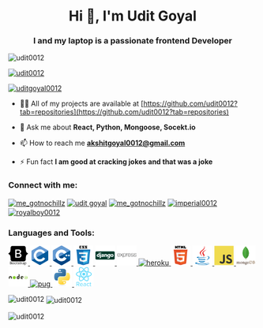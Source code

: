 <h1 align="center">Hi 👋, I'm Udit Goyal</h1>
<h3 align="center">I and my laptop is a passionate frontend Developer</h3>

<p align="left"> <img src="https://komarev.com/ghpvc/?username=udit0012&label=Profile%20views&color=0e75b6&style=flat" alt="udit0012" /> </p>

<p align="left"> <a href="https://github.com/ryo-ma/github-profile-trophy"><img src="https://github-profile-trophy.vercel.app/?username=udit0012" alt="udit0012" /></a> </p>

<p align="left"> <a href="https://twitter.com/me_gotnochillz" target="blank"><img src="https://img.shields.io/twitter/follow/uditgoyal0012?logo=twitter&style=for-the-badge" alt="uditgoyal0012" /></a> </p>

- 👨‍💻 All of my projects are available at [https://github.com/udit0012?tab=repositories](https://github.com/udit0012?tab=repositories)

- 💬 Ask me about **React, Python, Mongoose, Socekt.io**

- 📫 How to reach me **akshitgoyal0012@gmail.com**

- ⚡ Fun fact **I am good at cracking jokes and that was a joke**

<h3 align="left">Connect with me:</h3>
<p align="left">
<a href="https://twitter.com/me_gotnochillz" target="blank"><img align="center" src="https://raw.githubusercontent.com/rahuldkjain/github-profile-readme-generator/master/src/images/icons/Social/twitter.svg" alt="me_gotnochillz" height="30" width="40" /></a>
<a href="https://linkedin.com/in/udit goyal" target="blank"><img align="center" src="https://raw.githubusercontent.com/rahuldkjain/github-profile-readme-generator/master/src/images/icons/Social/linked-in-alt.svg" alt="udit goyal" height="30" width="40" /></a>
<a href="https://instagram.com/me_gotnochillz" target="blank"><img align="center" src="https://raw.githubusercontent.com/rahuldkjain/github-profile-readme-generator/master/src/images/icons/Social/instagram.svg" alt="me_gotnochillz" height="30" width="40" /></a>
<a href="https://www.codechef.com/users/imperial0012" target="blank"><img align="center" src="https://cdn.jsdelivr.net/npm/simple-icons@3.1.0/icons/codechef.svg" alt="imperial0012" height="30" width="40" /></a>
<a href="https://www.hackerrank.com/royalboy0012" target="blank"><img align="center" src="https://raw.githubusercontent.com/rahuldkjain/github-profile-readme-generator/master/src/images/icons/Social/hackerrank.svg" alt="royalboy0012" height="30" width="40" /></a>
</p>

<h3 align="left">Languages and Tools:</h3>
<p align="left"> <a href="https://getbootstrap.com" target="_blank" rel="noreferrer"> <img src="https://raw.githubusercontent.com/devicons/devicon/master/icons/bootstrap/bootstrap-plain-wordmark.svg" alt="bootstrap" width="40" height="40"/> </a> <a href="https://www.cprogramming.com/" target="_blank" rel="noreferrer"> <img src="https://raw.githubusercontent.com/devicons/devicon/master/icons/c/c-original.svg" alt="c" width="40" height="40"/> </a> <a href="https://www.w3schools.com/cpp/" target="_blank" rel="noreferrer"> <img src="https://raw.githubusercontent.com/devicons/devicon/master/icons/cplusplus/cplusplus-original.svg" alt="cplusplus" width="40" height="40"/> </a> <a href="https://www.w3schools.com/css/" target="_blank" rel="noreferrer"> <img src="https://raw.githubusercontent.com/devicons/devicon/master/icons/css3/css3-original-wordmark.svg" alt="css3" width="40" height="40"/> </a> <a href="https://www.djangoproject.com/" target="_blank" rel="noreferrer"> <img src="https://raw.githubusercontent.com/devicons/devicon/master/icons/django/django-original.svg" alt="django" width="40" height="40"/> </a> <a href="https://expressjs.com" target="_blank" rel="noreferrer"> <img src="https://raw.githubusercontent.com/devicons/devicon/master/icons/express/express-original-wordmark.svg" alt="express" width="40" height="40"/> </a> <a href="https://heroku.com" target="_blank" rel="noreferrer"> <img src="https://www.vectorlogo.zone/logos/heroku/heroku-icon.svg" alt="heroku" width="40" height="40"/> </a> <a href="https://www.w3.org/html/" target="_blank" rel="noreferrer"> <img src="https://raw.githubusercontent.com/devicons/devicon/master/icons/html5/html5-original-wordmark.svg" alt="html5" width="40" height="40"/> </a> <a href="https://www.java.com" target="_blank" rel="noreferrer"> <img src="https://raw.githubusercontent.com/devicons/devicon/master/icons/java/java-original.svg" alt="java" width="40" height="40"/> </a> <a href="https://developer.mozilla.org/en-US/docs/Web/JavaScript" target="_blank" rel="noreferrer"> <img src="https://raw.githubusercontent.com/devicons/devicon/master/icons/javascript/javascript-original.svg" alt="javascript" width="40" height="40"/> </a> <a href="https://www.mongodb.com/" target="_blank" rel="noreferrer"> <img src="https://raw.githubusercontent.com/devicons/devicon/master/icons/mongodb/mongodb-original-wordmark.svg" alt="mongodb" width="40" height="40"/> </a> <a href="https://nodejs.org" target="_blank" rel="noreferrer"> <img src="https://raw.githubusercontent.com/devicons/devicon/master/icons/nodejs/nodejs-original-wordmark.svg" alt="nodejs" width="40" height="40"/> </a> <a href="https://pugjs.org" target="_blank" rel="noreferrer"> <img src="https://cdn.worldvectorlogo.com/logos/pug.svg" alt="pug" width="40" height="40"/> </a> <a href="https://www.python.org" target="_blank" rel="noreferrer"> <img src="https://raw.githubusercontent.com/devicons/devicon/master/icons/python/python-original.svg" alt="python" width="40" height="40"/> </a> <a href="https://reactjs.org/" target="_blank" rel="noreferrer"> <img src="https://raw.githubusercontent.com/devicons/devicon/master/icons/react/react-original-wordmark.svg" alt="react" width="40" height="40"/> </a> </p>

<p><img align="left" src="https://github-readme-stats.vercel.app/api/top-langs?username=udit0012&show_icons=true&locale=en&layout=compact" alt="udit0012" /></p>

<p>&nbsp;<img align="center" src="https://github-readme-stats.vercel.app/api?username=udit0012&show_icons=true&locale=en" alt="udit0012" /></p>

<p><img align="center" src="https://github-readme-streak-stats.herokuapp.com/?user=udit0012&" alt="udit0012" /></p>
